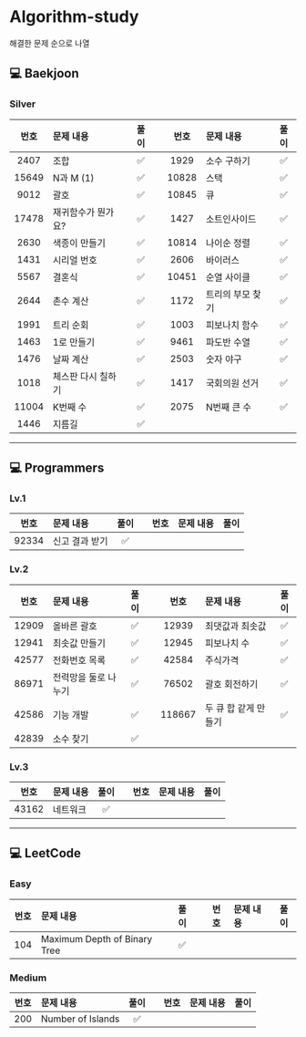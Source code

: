 # Algorithm-study
해결한 문제 순으로 나열


## 💻 Baekjoon

### Silver

| 번호   | 문제 내용                 | 풀이 |   | 번호   | 문제 내용                 | 풀이 |
|:------:|:--------------------------|:----:|---|:------:|:--------------------------|:----:|
| 2407   | 조합                      | ✅   |   | 1929   | 소수 구하기               | ✅   |
| 15649  | N과 M (1)                 | ✅   |   | 10828  | 스택                      | ✅   |
| 9012   | 괄호                      | ✅   |   | 10845  | 큐                        | ✅   |
| 17478  | 재귀함수가 뭔가요?        | ✅   |   | 1427   | 소트인사이드               | ✅   |
| 2630   | 색종이 만들기             | ✅   |   | 10814  | 나이순 정렬               | ✅   |
| 1431   | 시리얼 번호               | ✅   |   | 2606   | 바이러스                  | ✅   |
| 5567   | 결혼식                    | ✅   |   | 10451  | 순열 사이클               | ✅   |
| 2644   | 촌수 계산                 | ✅   |   |  1172 | 트리의 부모 찾기           | ✅   |
| 1991   | 트리 순회                 | ✅   |   |  1003 | 피보나치 함수              | ✅   |
| 1463  | 1로 만들기             | ✅   |   |  9461 | 파도반 수열                  |  ✅    |
| 1476  | 날짜 계산             | ✅   |   |  2503 | 숫자 야구                  |  ✅    |
| 1018  | 체스판 다시 칠하기             | ✅   |   |  1417 | 국회의원 선거              |  ✅    |
| 11004  | K번째 수             | ✅   |   |  2075 | N번째 큰 수                 |  ✅    |
| 1446  | 지름길             | ✅   |   |   |                 |      |



---


## 💻 Programmers 

### Lv.1

| 번호   | 문제 내용                 | 풀이 |   | 번호   | 문제 내용                 | 풀이 |
|:------:|:--------------------------|:----:|---|:------:|:--------------------------|:----:|
| 92334  | 신고 결과 받기               | ✅   |   |   |            |    |

### Lv.2

| 번호   | 문제 내용                 | 풀이 |   | 번호   | 문제 내용                 | 풀이 |
|:------:|:--------------------------|:----:|---|:------:|:--------------------------|:----:|
| 12909  | 올바른 괄호               | ✅   |   | 12939  | 최댓값과 최솟값           | ✅   |
| 12941  | 최솟값 만들기             | ✅   |   | 12945  | 피보나치 수               | ✅   |
| 42577  | 전화번호 목록             | ✅   |   |  42584 | 주식가격                  |  ✅  |
| 86971  | 전력망을 둘로 나누기      | ✅   |   |  76502 | 괄호 회전하기             |  ✅  |
| 42586  | 기능 개발                 | ✅   |   | 118667  | 두 큐 합 같게 만들기     |  ✅  |
| 42839  | 소수 찾기                 | ✅   |   |   | |    |

### Lv.3

| 번호   | 문제 내용                 | 풀이 |   | 번호   | 문제 내용                 | 풀이 |
|:------:|:--------------------------|:----:|---|:------:|:--------------------------|:----:|
| 43162  | 네트워크               | ✅   |   |   |            |    |


---


## 💻 LeetCode 

### Easy

| 번호   | 문제 내용                 | 풀이 |   | 번호   | 문제 내용                 | 풀이 |
|:------:|:--------------------------|:----:|---|:------:|:--------------------------|:----:|
| 104  | Maximum Depth of Binary Tree               | ✅   |   |   |             |    |


### Medium

| 번호   | 문제 내용                 | 풀이 |   | 번호   | 문제 내용                 | 풀이 |
|:------:|:--------------------------|:----:|---|:------:|:--------------------------|:----:|
| 200  | Number of Islands               | ✅   |   |   |            |    |
